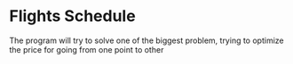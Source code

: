 # Flights Schedule
The program will try to solve one of the biggest problem, trying to optimize the price for going from one point to other
